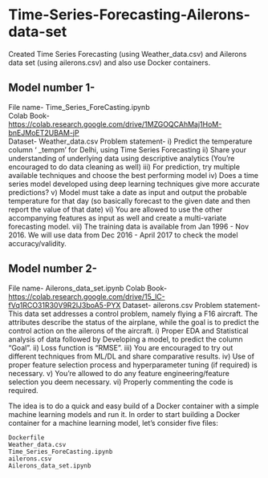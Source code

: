 # Time-Series-Forecasting-Ailerons-data-set
Created Time Series Forecasting (using Weather_data.csv) and Ailerons data set (using ailerons.csv) and also use Docker containers.

## Model number 1-

File name- Time_Series_ForeCasting.ipynb \
Colab Book- https://colab.research.google.com/drive/1MZGOQCAhMaj1HoM-bnEJMoET2UBAM-jP \
Dataset- Weather_data.csv
Problem statement- 
i) Predict the temperature column ‘ _tempm’ for Delhi, using Time Series Forecasting 
ii) Share your understanding of underlying data using descriptive analytics (You’re encouraged to do data cleaning as well)
iii) For prediction, try multiple available techniques and choose the best performing model 
iv) Does a time series model developed using deep learning techniques give more accurate predictions?
v) Model must take a date as input and output the probable temperature for that day (so basically forecast to the given date and then report the value of that date)
vi) You are allowed to use the other accompanying features as input as well and create a multi-variate forecasting model.
vii) The training data is available from Jan 1996 - Nov 2016. We will use data from Dec 2016 - April 2017 to check the model accuracy/validity.

## Model number 2-

File name- Ailerons_data_set.ipynb
Colab Book- https://colab.research.google.com/drive/15_lC-fVq1RCO31R30V9R2lJ3boA5-PYX
Dataset- ailerons.csv
Problem statement- 
This data set addresses a control problem, namely flying a F16 aircraft. The attributes describe the status of the airplane, while the goal is to predict the control action on the ailerons of the aircraft.
i) Proper EDA and Statistical analysis of data followed by Developing a model, to predict the column “Goal”.
ii) Loss function is “RMSE”.
iii) You are encouraged to try out different techniques from ML/DL and share comparative results.
iv) Use of proper feature selection process and hyperparameter tuning (if required) is necessary.
v) You’re allowed to do any feature engineering/feature selection you deem necessary.
vi) Properly commenting the code is required.

The idea is to do a quick and easy build of a Docker container with a simple machine learning models and run it. In order to start building a Docker container for a machine learning model, let’s consider five files:

    Dockerfile
    Weather_data.csv
    Time_Series_ForeCasting.ipynb
    ailerons.csv
    Ailerons_data_set.ipynb
